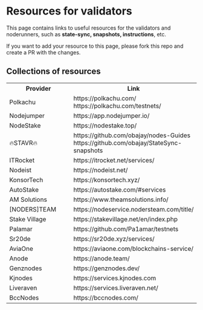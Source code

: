 # Resources for validators

This page contains links to useful resources for the validators and noderunners, such as <b>state-sync, snapshots, instructions</b>, etc.

If you want to add your resource to this page, please fork this repo and create a PR with the changes.

## Collections of resources

<table width=99%>
    <tr>
        <th width=40%>Provider</th>
        <th width=60%>Link</th>
    </tr>
    <tr>
        <td>
            Polkachu
        </td>
         <td>
            https://polkachu.com/<br>
			https://polkachu.com/testnets/
        </td>
    </tr>
    <tr>
        <td>
            Nodejumper
        </td>
         <td>
            https://app.nodejumper.io/
        </td>
    </tr>
    <tr>
        <td>
            NodeStake
        </td>
         <td>
            https://nodestake.top/
        </td>
    </tr>
    <tr>
        <td>
            🔥STAVR🔥
        </td>
         <td>
            https://github.com/obajay/nodes-Guides<br>
			https://github.com/obajay/StateSync-snapshots
        </td>
    </tr>
    <tr>
        <td>
            ITRocket
        </td>
         <td>
            https://itrocket.net/services/
        </td>
    </tr>
    <tr>
        <td>
            Nodeist
        </td>
         <td>
            https://nodeist.net/
        </td>
    </tr>
    <tr>
        <td>
            KonsorTech
        </td>
         <td>
            https://konsortech.xyz/
        </td>
    </tr>
    <tr>
        <td>
            AutoStake
        </td>
         <td>
            https://autostake.com/#services
        </td>
    </tr>
    <tr>
        <td>
            AM Solutions
        </td>
         <td>
            https://www.theamsolutions.info/
        </td>
    </tr>
    <tr>
        <td>
            [NODERS]TEAM
        </td>
         <td>
            https://nodeservice.nodersteam.com/title/
        </td>
    </tr>
    <tr>
        <td>
            Stake Village
        </td>
         <td>
            https://stakevillage.net/en/index.php
        </td>
    </tr>
    <tr>
        <td>
            Palamar
        </td>
         <td>
            https://github.com/Pa1amar/testnets
        </td>
    </tr>
    <tr>
        <td>
            Sr20de
        </td>
         <td>
            https://sr20de.xyz/services/
        </td>
    </tr>
    <tr>
        <td>
            AviaOne
        </td>
         <td>
            https://aviaone.com/blockchains-service/
        </td>
    </tr>
    <tr>
        <td>
            Anode
        </td>
         <td>
            https://anode.team/
        </td>
    </tr>
    <tr>
        <td>
            Genznodes
        </td>
         <td>
            https://genznodes.dev/
        </td>
    </tr>
	    <tr>
        <td>
            Kjnodes
        </td>
         <td>
            https://services.kjnodes.com
        </td>
    </tr>
	<tr>
        <td>
            Liveraven
        </td>
         <td>
            https://services.liveraven.net/
        </td>
    </tr>
		<tr>
        <td>
            BccNodes
        </td>
         <td>
            https://bccnodes.com/
        </td>
    </tr>
</table>
</table>

